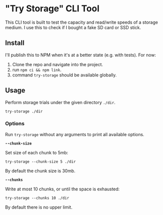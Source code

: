 # "Try Storage" CLI Tool

This CLI tool is built to test the capacity and read/write speeds of a storage medium.
I use this to check if I bought a fake SD card or SSD stick.

## Install

I'll publish this to NPM when it's at a better state (e.g. with tests). For now:

1. Clone the repo and navigate into the project.
2. run `npm ci && npm link`.
3. command `try-storage` should be available globally.

## Usage

Perform storage trials under the given directory `./dir`.

```Shell
try-storage ./dir
```

### Options

Run `try-storage` without any arguments to print all available options.

**`--chunk-size`**

Set size of each chunk to 5mb:

```Shell
try-storage --chunk-size 5 ./dir
```

By default the chunk size is 30mb.

**`--chunks`**

Write at most 10 chunks, or until the space is exhausted:

```Shell
try-storage --chunks 10 ./dir
```

By default there is no upper limit.
